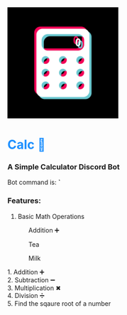 <!DOCTYPE html>

<img src="https://github.com/jsphprz/calc/blob/main/calc.png" width="250">
<h1 style="color:DodgerBlue;">Calc 🔢 </h1>
<h3> A Simple Calculator Discord Bot</h3> 

Bot command is: <b>`</b>
<h3> Features: </h3>
<ol>
  <li> Basic Math Operations </li>
  <ul>Addition ➕</ul>
  <ul>Tea</ul>
  <ul>Milk</ul>
</ol>  
1. Addition ➕ <br>
2. Subtraction ➖ <br>
3. Multiplication ✖ <br>
4. Division ➗ <br>
5. Find the sqaure root of a number 
